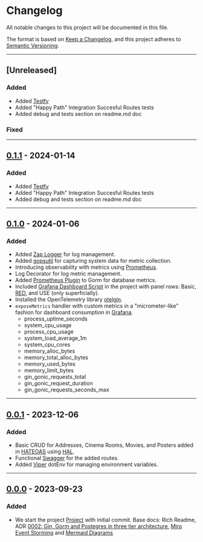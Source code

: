 # Changelog

All notable changes to this project will be documented in this file.

The format is based on [Keep a Changelog](https://keepachangelog.com/en/1.0.0/),
and this project adheres to [Semantic Versioning](https://semver.org/spec/v2.0.0.html).

---

## [Unreleased]
### Added
- Added [Testfy](github.com/stretchr/testify)
- Added "Happy Path" Integration Succesful Routes tests
- Added debug and tests section on readme.md doc


### Fixed



---

## [0.1.1] - 2024-01-14
### Added
- Added [Testfy](github.com/stretchr/testify)
- Added "Happy Path" Integration Succesful Routes tests
- Added debug and tests section on readme.md doc

---

## [0.1.0] - 2024-01-06
### Added

- Added [Zap Logger](https://github.com/uber-go/zap) for log management.
- Added [gopsutil](https://github.com/shirou/gopsutil) for capturing system data for metric collection.
- Introducing observability with metrics using [Prometheus](https://github.com/prometheus/client_golang).
- Log Decorator for log metric management.
- Added [Prometheus Plugin](https://github.com/go-gorm/prometheus) to Gorm for database metrics.
- Included [Grafana Dashboard Script](./scripts/grafana-dashboards/dash-catalogo-api.json) in the project with panel rows: Basic, [RED](https://www.weave.works/blog/the-red-method-key-metrics-for-microservices-architecture/), and USE (only superficially).
- Installed the OpenTelemetry library [otelgin](https://github.com/open-telemetry/opentelemetry-go-contrib).
- `exposeMetrics` handler with custom metrics in a "micrometer-like" fashion for dashboard consumption in [Grafana](https://grafana.com/).
  - process_uptime_seconds
  - system_cpu_usage
  - process_cpu_usage
  - system_load_average_1m
  - system_cpu_cores
  - memory_alloc_bytes
  - memory_total_alloc_bytes
  - memory_used_bytes
  - memory_limit_bytes
  - gin_gonic_requests_total
  - gin_gonic_request_duration
  - gin_gonic_requests_seconds_max

---

## [0.0.1] - 2023-12-06
### Added

- Basic CRUD for Addresses, Cinema Rooms, Movies, and Posters added in [HATEOAS](https://en.wikipedia.org/wiki/HATEOAS) using [HAL](https://github.com/toedter/hal-explorer).
- Functional [Swagger](https://github.com/swaggo/gin-swagger) for the added routes.
- Added [Viper](https://github.com/spf13/viper) dotEnv for managing environment variables.

---

## [0.0.0] - 2023-09-23
### Added

- We start the project [Project](https://github.com/users/jtonynet/projects/2) with initial commit. Base docs: Rich Readme, ADR [0002: Gin, Gorm and Postegres in three tier architecture](./assets/architecture/decisions/0002-gin-gorm-and-postgres-in-three-tier-architecture.md), [Miro Event Storming](https://miro.com/app/board/uXjVNRofMoA=/) and [Mermaid Diagrams](https://github.com/jtonynet/cine-catalogo/tree/main#diagrams)

[0.1.1]: https://github.com/jtonynet/cine-catalogo/compare/v0.1.0...v0.1.1
[0.1.0]: https://github.com/jtonynet/cine-catalogo/compare/v0.0.1...v0.1.0
[0.0.1]: https://github.com/jtonynet/cine-catalogo/compare/v0.0.0...v0.0.1
[0.0.0]: https://github.com/jtonynet/cine-catalogo/releases/tag/v0.0.0
